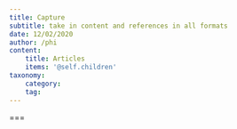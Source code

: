 ```yaml
---
title: Capture
subtitle: take in content and references in all formats
date: 12/02/2020
author: /phi
content:
    title: Articles
    items: '@self.children'
taxonomy:
    category: 
    tag: 
---
```




===


